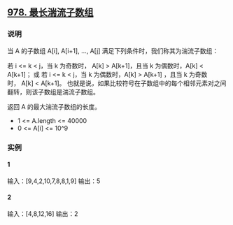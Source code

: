 ## [978. 最长湍流子数组](https://leetcode-cn.com/problems/longest-turbulent-subarray/)

### 说明
当 A 的子数组 A[i], A[i+1], ..., A[j] 满足下列条件时，我们称其为湍流子数组：

若 i <= k < j，当 k 为奇数时， A[k] > A[k+1]，且当 k 为偶数时，A[k] < A[k+1]；
或 若 i <= k < j，当 k 为偶数时，A[k] > A[k+1] ，且当 k 为奇数时， A[k] < A[k+1]。
也就是说，如果比较符号在子数组中的每个相邻元素对之间翻转，则该子数组是湍流子数组。

返回 A 的最大湍流子数组的长度。

* 1 <= A.length <= 40000
* 0 <= A[i] <= 10^9

### 实例
#### 1
输入：[9,4,2,10,7,8,8,1,9]
输出：5

#### 2
输入：[4,8,12,16]
输出：2